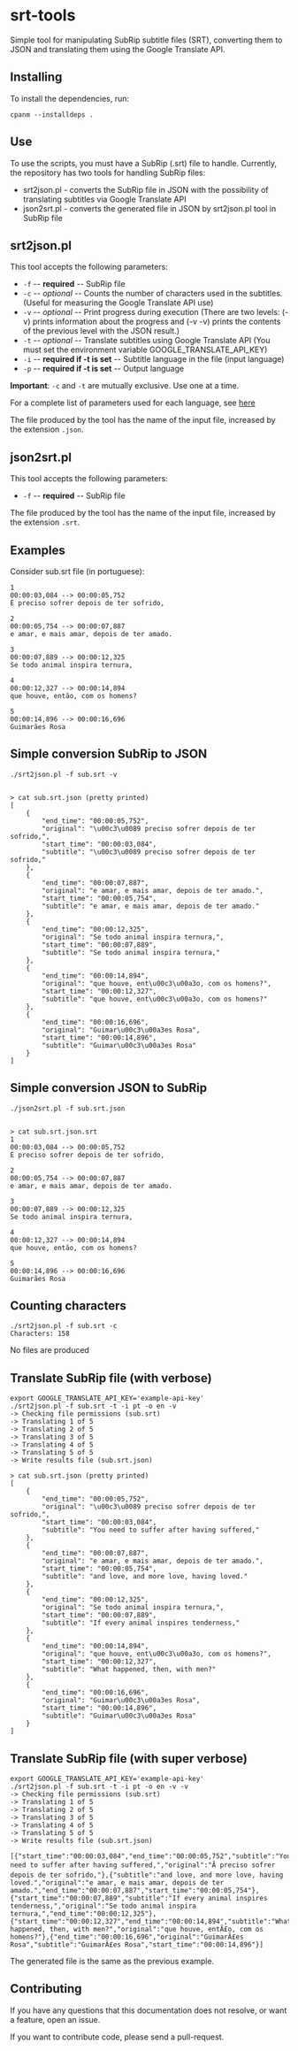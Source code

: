 # srt-tools
Simple tool for manipulating SubRip subtitle files (SRT), converting them to JSON and translating them using the Google Translate API.


Installing
----------

To install the dependencies, run:

    cpanm --installdeps .

Use
---

To use the scripts, you must have a SubRip (.srt) file to handle. Currently, the repository has two tools for handling SubRip files:

- srt2json.pl - converts the SubRip file in JSON with the possibility of translating subtitles via Google Translate API
- json2srt.pl - converts the generated file in JSON by srt2json.pl tool in SubRip file

srt2json.pl
-----------

This tool accepts the following parameters:
- `-f` -- **required** -- SubRip file
- `-c` -- *optional* -- Counts the number of characters used in the subtitles. (Useful for measuring the Google Translate API use)
- `-v` -- *optional* -- Print progress during execution (There are two levels: (-v) prints information about the progress and (-v -v) prints the contents of the previous level with the JSON result.)
- `-t` -- *optional* -- Translate subtitles using Google Translate API (You must set the environment variable GOOGLE_TRANSLATE_API_KEY)
- `-i` -- **required if -t is set** -- Subtitle language in the file (input language)
- `-p` -- **required if -t is set** -- Output language

**Important**: `-c` and `-t` are mutually exclusive. Use one at a time.

For a complete list of parameters used for each language, see [here](https://cloud.google.com/translate/v2/using_rest#language-params)

The file produced by the tool has the name of the input file, increased by the extension `.json`.

json2srt.pl
-----------

This tool accepts the following parameters:
- `-f` -- **required** -- SubRip file

The file produced by the tool has the name of the input file, increased by the extension `.srt`.

Examples
--------

Consider sub.srt file (in portuguese):

    1
    00:00:03,084 --> 00:00:05,752
    É preciso sofrer depois de ter sofrido,
    
    2
    00:00:05,754 --> 00:00:07,887
    e amar, e mais amar, depois de ter amado.
    
    3
    00:00:07,889 --> 00:00:12,325
    Se todo animal inspira ternura,
    
    4
    00:00:12,327 --> 00:00:14,894
    que houve, então, com os homens?
    
    5
    00:00:14,896 --> 00:00:16,696
    Guimarães Rosa


## Simple conversion SubRip to JSON

    ./srt2json.pl -f sub.srt -v


    > cat sub.srt.json (pretty printed)
    [
        {
            "end_time": "00:00:05,752",
            "original": "\u00c3\u0089 preciso sofrer depois de ter sofrido,",
            "start_time": "00:00:03,084",
            "subtitle": "\u00c3\u0089 preciso sofrer depois de ter sofrido,"
        },
        {
            "end_time": "00:00:07,887",
            "original": "e amar, e mais amar, depois de ter amado.",
            "start_time": "00:00:05,754",
            "subtitle": "e amar, e mais amar, depois de ter amado."
        },
        {
            "end_time": "00:00:12,325",
            "original": "Se todo animal inspira ternura,",
            "start_time": "00:00:07,889",
            "subtitle": "Se todo animal inspira ternura,"
        },
        {
            "end_time": "00:00:14,894",
            "original": "que houve, ent\u00c3\u00a3o, com os homens?",
            "start_time": "00:00:12,327",
            "subtitle": "que houve, ent\u00c3\u00a3o, com os homens?"
        },
        {
            "end_time": "00:00:16,696",
            "original": "Guimar\u00c3\u00a3es Rosa",
            "start_time": "00:00:14,896",
            "subtitle": "Guimar\u00c3\u00a3es Rosa"
        }
    ]


## Simple conversion JSON to SubRip


    ./json2srt.pl -f sub.srt.json 


    > cat sub.srt.json.srt
    1
    00:00:03,084 --> 00:00:05,752
    É preciso sofrer depois de ter sofrido,

    2
    00:00:05,754 --> 00:00:07,887
    e amar, e mais amar, depois de ter amado.

    3
    00:00:07,889 --> 00:00:12,325
    Se todo animal inspira ternura,

    4
    00:00:12,327 --> 00:00:14,894
    que houve, então, com os homens?

    5
    00:00:14,896 --> 00:00:16,696
    Guimarães Rosa


## Counting characters

    ./srt2json.pl -f sub.srt -c
    Characters: 158

No files are produced


## Translate SubRip file (with verbose)


    export GOOGLE_TRANSLATE_API_KEY='example-api-key'
    ./srt2json.pl -f sub.srt -t -i pt -o en -v
    -> Checking file permissions (sub.srt)
    -> Translating 1 of 5
    -> Translating 2 of 5
    -> Translating 3 of 5
    -> Translating 4 of 5
    -> Translating 5 of 5
    -> Write results file (sub.srt.json)

    > cat sub.srt.json (pretty printed)
    [
        {
            "end_time": "00:00:05,752",
            "original": "\u00c3\u0089 preciso sofrer depois de ter sofrido,",
            "start_time": "00:00:03,084",
            "subtitle": "You need to suffer after having suffered,"
        },
        {
            "end_time": "00:00:07,887",
            "original": "e amar, e mais amar, depois de ter amado.",
            "start_time": "00:00:05,754",
            "subtitle": "and love, and more love, having loved."
        },
        {
            "end_time": "00:00:12,325",
            "original": "Se todo animal inspira ternura,",
            "start_time": "00:00:07,889",
            "subtitle": "If every animal inspires tenderness,"
        },
        {
            "end_time": "00:00:14,894",
            "original": "que houve, ent\u00c3\u00a3o, com os homens?",
            "start_time": "00:00:12,327",
            "subtitle": "What happened, then, with men?"
        },
        {
            "end_time": "00:00:16,696",
            "original": "Guimar\u00c3\u00a3es Rosa",
            "start_time": "00:00:14,896",
            "subtitle": "Guimar\u00c3\u00a3es Rosa"
        }
    ]

## Translate SubRip file (with super verbose)


    export GOOGLE_TRANSLATE_API_KEY='example-api-key'
    ./srt2json.pl -f sub.srt -t -i pt -o en -v -v
    -> Checking file permissions (sub.srt)
    -> Translating 1 of 5
    -> Translating 2 of 5
    -> Translating 3 of 5
    -> Translating 4 of 5
    -> Translating 5 of 5
    -> Write results file (sub.srt.json)
    
    [{"start_time":"00:00:03,084","end_time":"00:00:05,752","subtitle":"You need to suffer after having suffered,","original":"Ã preciso sofrer depois de ter sofrido,"},{"subtitle":"and love, and more love, having loved.","original":"e amar, e mais amar, depois de ter amado.","end_time":"00:00:07,887","start_time":"00:00:05,754"},{"start_time":"00:00:07,889","subtitle":"If every animal inspires tenderness,","original":"Se todo animal inspira ternura,","end_time":"00:00:12,325"},{"start_time":"00:00:12,327","end_time":"00:00:14,894","subtitle":"What happened, then, with men?","original":"que houve, entÃ£o, com os homens?"},{"end_time":"00:00:16,696","original":"GuimarÃ£es Rosa","subtitle":"GuimarÃ£es Rosa","start_time":"00:00:14,896"}]


The generated file is the same as the previous example.

Contributing
------------

If you have any questions that this documentation does not resolve, or want a feature, open an issue.

If you want to contribute code, please send a pull-request.
